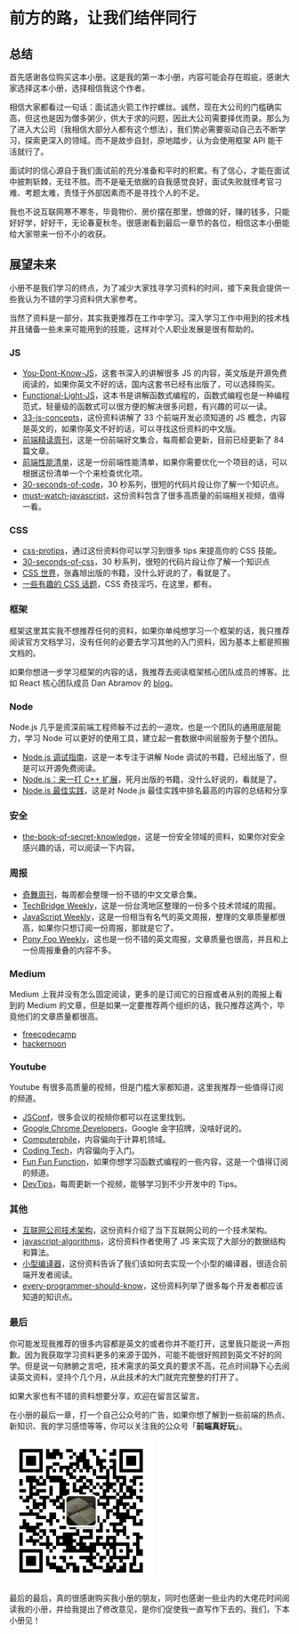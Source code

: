 # 前方的路，让我们结伴同行

## 总结
首先感谢各位购买这本小册。这是我的第一本小册，内容可能会存在瑕疵，感谢大家选择这本小册，选择相信我这个作者。

相信大家都看过一句话：面试造火箭工作拧螺丝。诚然，现在大公司的门槛确实高，但这也是因为僧多粥少，供大于求的问题，因此大公司需要择优而录。那么为了进入大公司（我相信大部分人都有这个想法），我们势必需要驱动自己去不断学习，探索更深入的领域。而不是故步自封，原地踏步，认为会使用框架 API 能干活就行了。

面试时的信心源自于我们面试前的充分准备和平时的积累。有了信心，才能在面试中披荆斩棘，无往不胜。而不是毫无依据的自我感觉良好，面试失败就怪考官刁难、考题太难，责怪于外部因素而不是寻找个人的不足。

我也不说互联网寒不寒冬，毕竟物价、房价摆在那里，想做的好，赚的钱多，只能好好学，好好干，无论春夏秋冬。很感谢看到最后一章节的各位，相信这本小册能给大家带来一份不小的收获。

## 展望未来

小册不是我们学习的终点，为了减少大家找寻学习资料的时间，接下来我会提供一些我认为不错的学习资料供大家参考。

当然了资料是一部分，其实我更推荐在工作中学习。深入学习工作中用到的技术栈并且储备一些未来可能用到的技能，这样对个人职业发展是很有帮助的。

### JS 

- [You-Dont-Know-JS](https://github.com/getify/You-Dont-Know-JS)，这套书深入的讲解很多 JS 的内容，英文版是开源免费阅读的，如果你英文不好的话，国内这套书已经有出版了，可以选择购买。
- [Functional-Light-JS](https://github.com/getify/Functional-Light-JS)，这本书是讲解函数式编程的，函数式编程也是一种编程范式，轻量级的函数式可以很方便的解决很多问题，有兴趣的可以一读。
- [33-js-concepts](https://github.com/leonardomso/33-js-concepts)，这份资料讲解了 33 个前端开发必须知道的 JS 概念，内容是英文的，如果你英文不好的话，可以寻找这份资料的中文版。
- [前端精读周刊](https://github.com/dt-fe/weekly)，这是一份前端好文集合，每周都会更新，目前已经更新了 84 篇文章。
- [前端性能清单](https://github.com/JohnsenZhou/Front-End-Performance-Checklist)，这是一份前端性能清单，如果你需要优化一个项目的话，可以根据这份清单一个个来检查优化项。
- [30-seconds-of-code](https://github.com/30-seconds/30-seconds-of-code)，30 秒系列，很短的代码片段让你了解一个知识点。
- [must-watch-javascript](https://github.com/AllThingsSmitty/must-watch-javascript)，这份资料包含了很多高质量的前端相关视频，值得一看。

### CSS

- [css-protips](https://github.com/AllThingsSmitty/css-protips)，通过这份资料你可以学习到很多 tips 来提高你的 CSS 技能。
- [30-seconds-of-css](https://github.com/30-seconds/30-seconds-of-css)，30 秒系列，很短的代码片段让你了解一个知识点
- [CSS 世界](https://item.jd.com/12262251.html)，张鑫旭出版的书籍，没什么好说的了，看就是了。
- [一些有趣的 CSS 话题](https://github.com/chokcoco/iCSS)，CSS 奇技淫巧，在这里，都有。

### 框架

框架这里其实我不想推荐任何的资料，如果你单纯想学习一个框架的话，我只推荐阅读官方文档学习，没有任何的必要去学习其他的入门资料，因为基本上都是照搬文档的。

如果你想进一步学习框架的内容的话，我推荐去阅读框架核心团队成员的博客。比如 React 核心团队成员 Dan Abramov 的 [blog](https://overreacted.io/)。

### Node

Node.js 几乎是资深前端工程师躲不过去的一道坎，也是一个团队的通用底层能力，学习 Node 可以更好的使用工具，建立起一套数据中间层服务于整个团队。

- [Node.js 调试指南](https://github.com/nswbmw/node-in-debugging)，这是一本专注于讲解 Node 调试的书籍，已经出版了，但是可以开源免费阅读。
- [Node.js：来一打 C++ 扩展](https://item.jd.com/12380404.html)，死月出版的书籍，没什么好说的，看就是了。
- [Node.js 最佳实践](https://github.com/i0natan/nodebestpractices/blob/master/README.chinese.md)，这是对 Node.js 最佳实践中排名最高的内容的总结和分享

### 安全

- [the-book-of-secret-knowledge](https://github.com/trimstray/the-book-of-secret-knowledge)，这是一份安全领域的资料，如果你对安全感兴趣的话，可以阅读一下内容。

### 周报

- [奇舞周刊](https://weekly.75team.com/)，每周都会整理一份不错的中文文章合集。
- [TechBridge Weekly](https://weekly.techbridge.cc/)，这是一份台湾地区整理的一份多个技术领域的周报。
- [JavaScript Weekly](https://javascriptweekly.com/)，这是一份相当有名气的英文周报，整理的文章质量都很高，如果你只想订阅一份周报，那就是它了。
- [Pony Foo Weekly](https://ponyfoo.com/weekly)，这也是一份不错的英文周报，文章质量也很高，并且和上一份周报重叠的内容不多。

### Medium

Medium 上我并没有怎么固定阅读，更多的是订阅它的日报或者从别的周报上看到的 Medium 的文章，但是如果一定要推荐两个组织的话，我只推荐这两个，毕竟他们的文章质量都很高。

- [freecodecamp](https://medium.freecodecamp.org/)
- [hackernoon](https://hackernoon.com/)

### Youtube

Youtube 有很多高质量的视频，但是门槛大家都知道，这里我推荐一些值得订阅的频道。

- [JSConf](https://www.youtube.com/channel/UCzoVCacndDCfGDf41P-z0iA)，很多会议的视频你都可以在这里找到。
- [Google Chrome Developers](https://www.youtube.com/channel/UCnUYZLuoy1rq1aVMwx4aTzw)，Google 金字招牌，没啥好说的。
- [Computerphile](https://www.youtube.com/channel/UC9-y-6csu5WGm29I7JiwpnA)，内容偏向于计算机领域。
- [Coding Tech](https://www.youtube.com/channel/UCtxCXg-UvSnTKPOzLH4wJaQ/videos)，内容偏向于入门。
- [Fun Fun Function](https://www.youtube.com/channel/UCO1cgjhGzsSYb1rsB4bFe4Q)，如果你想学习函数式编程的一些内容，这是一个值得订阅的频道。
- [DevTips](https://www.youtube.com/user/DevTipsForDesigners/videos)，每周更新一个视频，能够学习到不少开发中的 Tips。

### 其他

- [互联网公司技术架构](https://github.com/davideuler/architecture.of.internet-product)，这份资料介绍了当下互联网公司的一个技术架构。
- [javascript-algorithms](https://github.com/trekhleb/javascript-algorithms)，这份资料作者使用了 JS 来实现了大部分的数据结构和算法。
- [小型编译器](https://github.com/jamiebuilds/the-super-tiny-compiler)，这份资料告诉了我们该如何去实现一个小型的编译器，很适合前端开发者阅读。
- [every-programmer-should-know](https://github.com/mtdvio/every-programmer-should-know)，这份资料列举了很多每个开发者都应该知道的知识点。

### 最后

你可能发现我推荐的很多内容都是英文的或者你并不能打开，这里我只能说一声抱歉。因为我获取学习资料更多的来源于国外，可能不能很好照顾到英文不好的同学。但是说一句肺腑之言吧，技术需求的英文真的要求不高，花点时间静下心去阅读英文资料，坚持个几个月，从此技术的大门就完完整整的打开了。

如果大家也有不错的资料想要分享，欢迎在留言区留言。

在小册的最后一章，打一个自己公众号的广告，如果你想了解到一些前端的热点、新知识、我的学习感悟等等，你可以关注我的公众号「**前端真好玩**」。

![前端真好玩](./images/1678800c654a7f34~tplv-t2oaga2asx-image.image.png)

最后的最后，真的很感谢购买我小册的朋友，同时也感谢一些业内的大佬花时间阅读我的小册，并给我提出了修改意见，是你们促使我一直写作下去的。我们，下本小册见！
